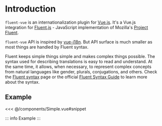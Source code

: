 # Introduction

`fluent-vue` is an internationalization plugin for [Vue.js](https://vuejs.org). It's a Vue.js integration for [Fluent.js](https://github.com/projectfluent/fluent.js) - JavaScript implementation of Mozilla's [Project Fluent](https://projectfluent.org).

`fluent-vue` API is inspired by [vue-i18n](https://kazupon.github.io/vue-i18n). But API surface is much smaller as most things are handled by Fluent syntax.

Fluent keeps simple things simple and makes complex things possible. The syntax used for describing translations is easy to read and understand. At the same time, it allows, when necessary, to represent complex concepts from natural languages like gender, plurals, conjugations, and others. Check the [Fluent syntax](/fluent-syntax.html) page or the official [Fluent Syntax Guide](https://www.projectfluent.org/fluent/guide/) to learn more about the syntax.

## Example

<<< @/components/Simple.vue#snippet

<script setup>
  import SimpleInput from './components/SimpleInput.vue'
</script>


::: info Example
<simple-input />
:::
